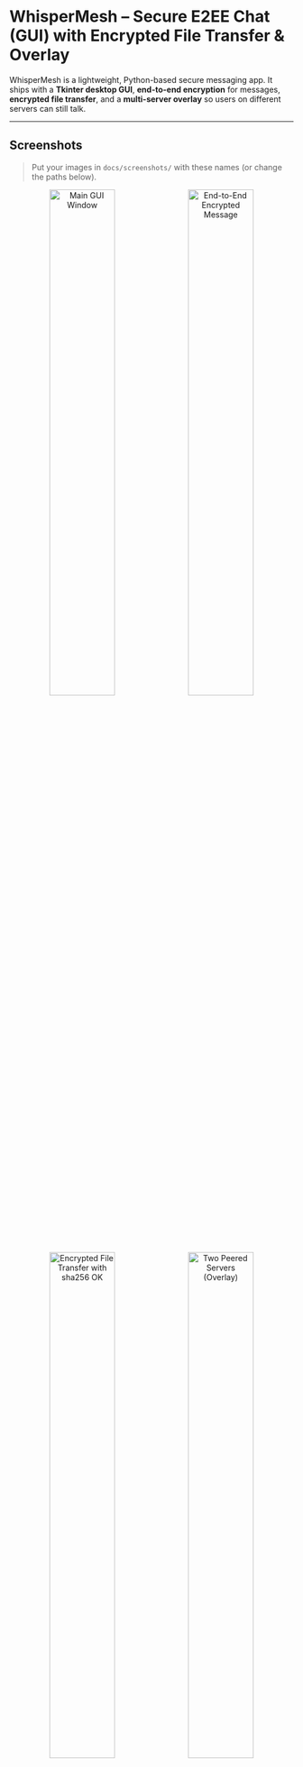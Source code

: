 # WhisperMesh – Secure E2EE Chat (GUI) with Encrypted File Transfer & Overlay

WhisperMesh is a lightweight, Python-based secure messaging app. It ships with a **Tkinter desktop GUI**, **end-to-end encryption** for messages, **encrypted file transfer**, and a **multi-server overlay** so users on different servers can still talk.

---

## Screenshots

> Put your images in `docs/screenshots/` with these names (or change the paths below).

<p align="center">
  <img src="docs/screenshots/gui_main.png" alt="Main GUI Window" width="48%"/>
  <img src="docs/screenshots/e2ee_message.png" alt="End-to-End Encrypted Message" width="48%"/>
</p>

<p align="center">
  <img src="docs/screenshots/file_transfer.png" alt="Encrypted File Transfer with sha256 OK" width="48%"/>
  <img src="docs/screenshots/overlay_servers.png" alt="Two Peered Servers (Overlay)" width="48%"/>
</p>

---

## Features

- **Desktop GUI (Tkinter):** Connect · List Users · **Send (E2EE)** · **Send to All** · **Send File…**
- **Strong crypto:** per-user **RSA-4096** keypair (PEM on disk), **RSA-OAEP (SHA-256)** encryption, **RSASSA-PSS (SHA-256)** signatures
- **Encrypted file transfer:** chunked, each chunk is signed & verified; final **SHA-256 OK**
- **Overlay networking:** peer multiple servers, gossip presence, route across servers, loop suppression, heartbeats
- **Documented PoC backdoors (OFF by default):** `WM_ALLOW_WEAK_KEYS=1`, `WM_TRUST_MAGIC=1` (for controlled demos only)

---

## Tech Stack

**Language:** Python 3.10+  
**GUI:** Tkinter  
**Networking:** websockets  
**Crypto:** cryptography (RSA-4096, OAEP/SHA-256, PSS/SHA-256)




---

## How It Works

1. **Identity & Keys** – Each client has a UUID and generates an **RSA-4096** keypair on first connect (stored under `keys/`).  
2. **Key Distribution** – Server advertises online users and their public keys (DER→base64url). Clients cache keys via **List Users**.  
3. **Messages (E2EE)** – Sender encrypts to recipient’s public key (RSA-OAEP) and signs `{ciphertext, from, to, ts}` (PSS). Server sees only ciphertext + sig.  
4. **Files (E2EE)** – Sender splits file → encrypts & signs **each chunk** → receiver verifies, decrypts, reassembles → checks **sha256** then saves.  
5. **Overlay** – Multiple servers peer via `WM_PEERS`; they gossip presence and forward frames to destination users with loop suppression.

---

## Getting Started

> Ubuntu missing Tkinter?  
> `sudo apt-get install -y python3-tk`

```bash
# 1) Create & activate a virtualenv
python3 -m venv venv
source venv/bin/activate

# 2) Install dependencies
pip install -r requirements.txt
